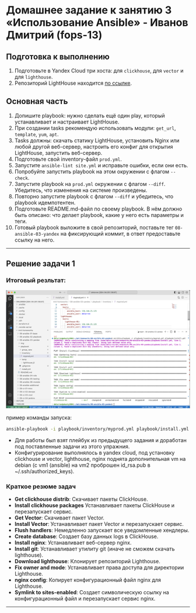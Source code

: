 # Домашнее задание к занятию 3 «Использование Ansible» - Иванов Дмитрий (fops-13)

## Подготовка к выполнению

1. Подготовьте в Yandex Cloud три хоста: для `clickhouse`, для `vector` и для `lighthouse`.
2. Репозиторий LightHouse находится [по ссылке](https://github.com/VKCOM/lighthouse).

## Основная часть

1. Допишите playbook: нужно сделать ещё один play, который устанавливает и настраивает LightHouse.
2. При создании tasks рекомендую использовать модули: `get_url`, `template`, `yum`, `apt`.
3. Tasks должны: скачать статику LightHouse, установить Nginx или любой другой веб-сервер, настроить его конфиг для открытия LightHouse, запустить веб-сервер.
4. Подготовьте свой inventory-файл `prod.yml`.
5. Запустите `ansible-lint site.yml` и исправьте ошибки, если они есть.
6. Попробуйте запустить playbook на этом окружении с флагом `--check`.
7. Запустите playbook на `prod.yml` окружении с флагом `--diff`. Убедитесь, что изменения на системе произведены.
8. Повторно запустите playbook с флагом `--diff` и убедитесь, что playbook идемпотентен.
9. Подготовьте README.md-файл по своему playbook. В нём должно быть описано: что делает playbook, какие у него есть параметры и теги.
10. Готовый playbook выложите в свой репозиторий, поставьте тег `08-ansible-03-yandex` на фиксирующий коммит, в ответ предоставьте ссылку на него.

---

## Решение задачи 1

### Итоговый резльтат:
<img src="img/yandex_01.png">

пример команды запуска:
```bash
ansible-playbook -i playbook/inventory/myprod.yml playbook/install.yml 
```

- Для работы был взят плейбук из предыдущего задания и доработан под поставленные задачи из этого упражния.
- Конфигурирование выполнялось в yandex cloud, под установку clickhouse и vector, lighthouse, nginx поднята дополнительная vm на debian (c vm1 (ansible) на vm2 проброшен id_rsa.pub в ~/.ssh/authorized_keys).

### Краткое резюме задач
- **Get clickhouse distrib**: Скачивает пакеты ClickHouse.
- **Install clickhouse packages** Устанавливает пакеты ClickHouse и перезапускает сервис.
- **Get Vector**: Скачивает пакет Vector.
- **Install Vector**: Устанавливает пакет Vector и перезапускает сервис.
- **Flush handlers**: Немедленно запускает все уведомленные хендлеры.
- **Create database**: Создает базу данных logs в ClickHouse.
- **Install nginx**: Устанавливает веб-сервер nginx.
- **Install git**: Устанавливает утилиту git (иначе не сможем скачать lighthouse).
- **Download lighthouse**: Клонирует репозиторий Lighthouse.
- **Fix owner and mode**: Устанавливает права доступа для директории Lighthouse.
- **nginx config**: Копирует конфигурационный файл nginx для Lighthouse.
- **Symlink to sites-enabled**: Создает символическую ссылку на конфигурационный файл и перезапускает сервис nginx.

---
